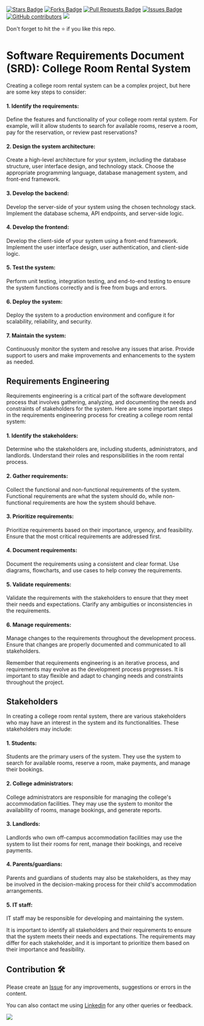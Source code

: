 <a href="https://github.com/drshahizan/software-engineering/stargazers"><img src="https://img.shields.io/github/stars/drshahizan/software-engineering" alt="Stars Badge"/></a>
<a href="https://github.com/drshahizan/software-engineering/network/members"><img src="https://img.shields.io/github/forks/drshahizan/software-engineering" alt="Forks Badge"/></a>
<a href="https://github.com/drshahizan/software-engineering/pulls"><img src="https://img.shields.io/github/issues-pr/drshahizan/software-engineering" alt="Pull Requests Badge"/></a>
<a href="https://github.com/drshahizan/software-engineering"><img src="https://img.shields.io/github/issues/drshahizan/software-engineering" alt="Issues Badge"/></a>
<a href="https://github.com/drshahizan/software-engineering/graphs/contributors"><img alt="GitHub contributors" src="https://img.shields.io/github/contributors/drshahizan/software-engineering?color=2b9348"></a>
![](https://visitor-badge.glitch.me/badge?page_id=drshahizan/software-engineering)

Don't forget to hit the :star: if you like this repo.

# Software Requirements Document (SRD): College Room Rental System

Creating a college room rental system can be a complex project, but here are some key steps to consider:

#### 1. Identify the requirements: 
Define the features and functionality of your college room rental system. For example, will it allow students to search for available rooms, reserve a room, pay for the reservation, or review past reservations?

#### 2. Design the system architecture: 
Create a high-level architecture for your system, including the database structure, user interface design, and technology stack. Choose the appropriate programming language, database management system, and front-end framework.

#### 3. Develop the backend: 
Develop the server-side of your system using the chosen technology stack. Implement the database schema, API endpoints, and server-side logic.

#### 4. Develop the frontend: 
Develop the client-side of your system using a front-end framework. Implement the user interface design, user authentication, and client-side logic.

#### 5. Test the system: 
Perform unit testing, integration testing, and end-to-end testing to ensure the system functions correctly and is free from bugs and errors.

#### 6. Deploy the system: 
Deploy the system to a production environment and configure it for scalability, reliability, and security.

#### 7. Maintain the system: 
Continuously monitor the system and resolve any issues that arise. Provide support to users and make improvements and enhancements to the system as needed.


## Requirements Engineering

Requirements engineering is a critical part of the software development process that involves gathering, analyzing, and documenting the needs and constraints of stakeholders for the system. Here are some important steps in the requirements engineering process for creating a college room rental system:

#### 1. Identify the stakeholders: 
Determine who the stakeholders are, including students, administrators, and landlords. Understand their roles and responsibilities in the room rental process.

#### 2. Gather requirements: 
Collect the functional and non-functional requirements of the system. Functional requirements are what the system should do, while non-functional requirements are how the system should behave.

#### 3. Prioritize requirements: 
Prioritize requirements based on their importance, urgency, and feasibility. Ensure that the most critical requirements are addressed first.

#### 4. Document requirements: 
Document the requirements using a consistent and clear format. Use diagrams, flowcharts, and use cases to help convey the requirements.

#### 5. Validate requirements: 
Validate the requirements with the stakeholders to ensure that they meet their needs and expectations. Clarify any ambiguities or inconsistencies in the requirements.

#### 6. Manage requirements:
Manage changes to the requirements throughout the development process. Ensure that changes are properly documented and communicated to all stakeholders.

Remember that requirements engineering is an iterative process, and requirements may evolve as the development process progresses. It is important to stay flexible and adapt to changing needs and constraints throughout the project.

## Stakeholders

In creating a college room rental system, there are various stakeholders who may have an interest in the system and its functionalities. These stakeholders may include:

#### 1. Students: 
Students are the primary users of the system. They use the system to search for available rooms, reserve a room, make payments, and manage their bookings.

#### 2. College administrators: 
College administrators are responsible for managing the college's accommodation facilities. They may use the system to monitor the availability of rooms, manage bookings, and generate reports.

#### 3. Landlords: 
Landlords who own off-campus accommodation facilities may use the system to list their rooms for rent, manage their bookings, and receive payments.

#### 4. Parents/guardians: 
Parents and guardians of students may also be stakeholders, as they may be involved in the decision-making process for their child's accommodation arrangements.

#### 5. IT staff: 
IT staff may be responsible for developing and maintaining the system.

It is important to identify all stakeholders and their requirements to ensure that the system meets their needs and expectations. The requirements may differ for each stakeholder, and it is important to prioritize them based on their importance and feasibility.

## Contribution 🛠️
Please create an [Issue](https://github.com/drshahizan/software-engineering/issues) for any improvements, suggestions or errors in the content.

You can also contact me using [Linkedin](https://www.linkedin.com/in/drshahizan/) for any other queries or feedback.

![](https://visitor-badge.glitch.me/badge?page_id=drshahizan)



